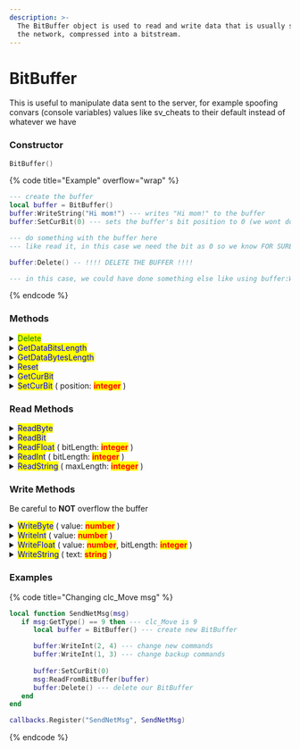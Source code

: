```yaml
---
description: >-
  The BitBuffer object is used to read and write data that is usually sent over
  the network, compressed into a bitstream.
---
```


# BitBuffer

This is useful to manipulate data sent to the server, for example spoofing convars (console variables)  values like sv\_cheats to their default instead of whatever we have

### Constructor

```lua
BitBuffer()
```

{% code title="Example" overflow="wrap" %}
```lua
--- create the buffer
local buffer = BitBuffer()
buffer:WriteString("Hi mom!") --- writes "Hi mom!" to the buffer 
buffer:SetCurBit(0) --- sets the buffer's bit position to 0 (we wont do anything else with it here)

--- do something with the buffer here
--- like read it, in this case we need the bit as 0 so we know FOR SURE where we currently are with it BEFORE reading the buffer

buffer:Delete() -- !!!! DELETE THE BUFFER !!!!

--- in this case, we could have done something else like using buffer:WriteInt after WriteString
```
{% endcode %}

### Methods

<details>

<summary><mark style="color:green;">Delete</mark></summary>

* You <mark style="color:yellow;">SHOULD</mark> use this after using the buffer (You dont want any memory leaks, do you?)

</details>

<details>

<summary><mark style="color:blue;">GetDataBitsLength</mark></summary>

* Returns the length of the buffer in bits

- You can use this to set or change the m\_nLength when modifying a SendNetMsg callback

* Return type: <mark style="color:yellow;">**integer**</mark>

</details>

<details>

<summary><mark style="color:blue;">GetDataBytesLength</mark></summary>

* Returns the length of the buffer in bytes

- Its basically the same thing as **GetDataBitsLength()**

* Return type: <mark style="color:yellow;">**integer**</mark>

</details>

<details>

<summary><mark style="color:blue;">Reset</mark></summary>

* Resets the read position to the beginning of the buffer.

- This is useful if you want to read the buffer multiple times, but it is not necessary.

* This is basically <mark style="color:blue;">SetCurBit</mark>(0)

</details>

<details>

<summary><mark style="color:blue;">GetCurBit</mark></summary>

* Returns the current bit position

- Return type: <mark style="color:yellow;">**integer**</mark>

</details>

<details>

<summary><mark style="color:blue;">SetCurBit</mark> ( position: <mark style="color:red;"><strong>integer</strong></mark> )</summary>

* Sets the current bit position

</details>

### Read Methods

<details>

<summary><mark style="color:blue;">ReadByte</mark></summary>

* Reads 1 byte from the buffer, which means its reading 8 bits of information

- Returns whatever info was in the 8 bits that were read

* It starts from the current bit position

- Return type: <mark style="color:yellow;">**integer**</mark>

</details>

<details>

<summary><mark style="color:blue;">ReadBit</mark></summary>

* Reads 1 bit from the buffer

- Starts at the current bit position

* Return type: <mark style="color:yellow;">**integer**</mark>

</details>

<details>

<summary><mark style="color:blue;">ReadFloat</mark> ( bitLength: <mark style="color:red;"><strong>integer</strong></mark> )</summary>

* <mark style="color:green;">bitLength IS OPTIONAL, default is</mark> <mark style="color:green;"></mark><mark style="color:green;">**32**</mark> <mark style="color:green;"></mark><mark style="color:green;">bits</mark>

- Reads **N bits** (default: 32) from the buffer and returns it as a number.

* Return type: <mark style="color:yellow;">**number**</mark>

</details>

<details>

<summary><mark style="color:blue;">ReadInt</mark> ( bitLength: <mark style="color:red;"><strong>integer</strong></mark> )</summary>

* <mark style="color:green;">bitLength IS OPTIONAL, default is</mark> <mark style="color:green;"></mark><mark style="color:green;">**32**</mark> <mark style="color:green;"></mark><mark style="color:green;">bits</mark>

- Reads **N bits** (default: 32) from the buffer and returns it as a integer.

* Return type: <mark style="color:yellow;">**integer**</mark>

</details>

<details>

<summary><mark style="color:blue;">ReadString</mark> ( maxLength: <mark style="color:red;"><strong>integer</strong></mark> )</summary>

* Reads a string from the buffer

- <mark style="color:green;">maxLength is</mark> <mark style="color:green;"></mark><mark style="color:green;">**NOT**</mark> <mark style="color:green;"></mark><mark style="color:green;">optional</mark>

* Return type: <mark style="color:yellow;">**string**</mark>

</details>

### Write Methods

Be careful to **NOT** overflow the buffer

<details>

<summary><mark style="color:blue;">WriteByte</mark> ( value: <mark style="color:red;"><strong>number</strong></mark> )</summary>

* Writes 1 byte to the buffer, which means its changing 8 bits of information in the current bit position

</details>

<details>

<summary><mark style="color:blue;">WriteInt</mark> ( value: <mark style="color:red;"><strong>number</strong></mark> )</summary>

* Writes 1 integer to the buffer in the current bit position

</details>

<details>

<summary><mark style="color:blue;">WriteFloat</mark> ( value: <mark style="color:red;"><strong>number</strong></mark>, bitLength: <mark style="color:red;"><strong>integer</strong></mark> )</summary>

* Writes a float number to the buffer with the <mark style="color:green;">**OPTIONAL**</mark> bitLength (default is 32)

</details>

<details>

<summary><mark style="color:blue;">WriteString</mark> ( text: <mark style="color:red;"><strong>string</strong></mark> )</summary>

* Writes the text to the buffer

</details>

### Examples

{% code title="Changing clc_Move msg" %}
```lua
local function SendNetMsg(msg)
   if msg:GetType() == 9 then --- clc_Move is 9
      local buffer = BitBuffer() --- create new BitBuffer

      buffer:WriteInt(2, 4) --- change new commands
      buffer:WriteInt(1, 3) --- change backup commands
      
      buffer:SetCurBit(0)
      msg:ReadFromBitBuffer(buffer)
      buffer:Delete() --- delete our BitBuffer
   end
end

callbacks.Register("SendNetMsg", SendNetMsg)
```
{% endcode %}
